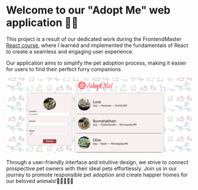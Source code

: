 # Welcome to our "Adopt Me" web application 🐾🏡
  This project is a result of our dedicated work during the FrontendMaster [React course](https://frontendmasters.com/courses/complete-react-v8/), where I learned and implemented the fundamentals of React to create a seamless and engaging user experience. 
  
  Our application aims to simplify the pet adoption process, making it easier for users to find their perfect furry companions

![Screenshot](screenshots/screenshot1.png)

  Through a user-friendly interface and intuitive design, we strive to connect prospective pet owners with their ideal pets effortlessly. Join us in our journey to promote responsible pet adoption and create happier homes for our beloved animals!🐶🐱🐇🦜🦎

